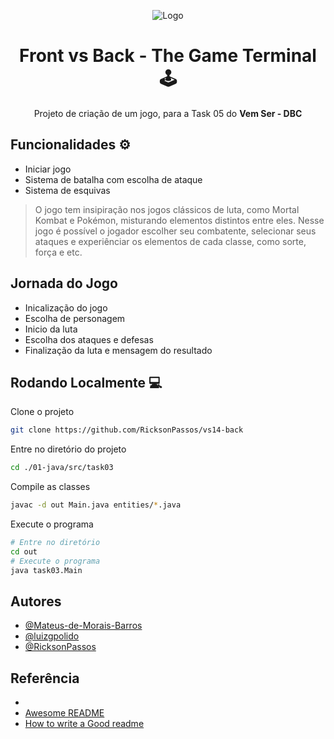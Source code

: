 <div align="center">

![Logo](https://vemser.dbccompany.com.br/vemser/captacao-front/static/media/logo-blue.dfa099c315b365b5480c.webp)


# Front vs Back - The Game Terminal 🕹️


Projeto de criação de um jogo, para a Task 05 do **Vem Ser - DBC**
</div>

## Funcionalidades ⚙️

- Iniciar jogo
- Sistema de batalha com escolha de ataque
- Sistema de esquivas

>O jogo tem insipiração nos jogos clássicos de luta, como Mortal Kombat e Pokémon, misturando elementos distintos entre eles.
> Nesse jogo é possível o jogador escolher seu combatente, selecionar seus ataques e experiênciar os elementos de cada classe, como sorte, força e etc. 


## Jornada do Jogo

- Inicalização do jogo
- Escolha de personagem
- Inicio da luta
- Escolha dos ataques e defesas
- Finalização da luta e mensagem do resultado

## Rodando Localmente 💻

Clone o projeto

```bash
git clone https://github.com/RicksonPassos/vs14-back
```

Entre no diretório do projeto

```bash
cd ./01-java/src/task03
```

Compile as classes 


```bash
javac -d out Main.java entities/*.java
```

Execute o programa 
```bash
# Entre no diretório
cd out 
# Execute o programa
java task03.Main 
```

## Autores

- [@Mateus-de-Morais-Barros](https://github.com/Mateus-de-Morais-Barros)
- [@luizgpolido](https://www.github.com/luizgpolido)
- [@RicksonPassos](https://github.com/RicksonPassos)

## Referência

- [](https://patorjk.com/software/taag/)
- [Awesome README](https://github.com/matiassingers/awesome-readme)
- [How to write a Good readme](https://bulldogjob.com/news/449-how-to-write-a-good-readme-for-your-github-project)



















